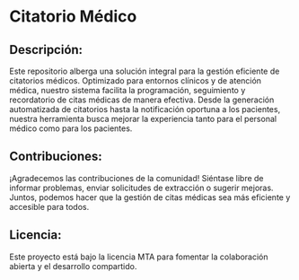 # Citatorio Médico

## Descripción:

Este repositorio alberga una solución integral para la gestión eficiente de citatorios médicos. Optimizado para entornos clínicos y de atención médica, nuestro sistema facilita la programación, seguimiento y recordatorio de citas médicas de manera efectiva. Desde la generación automatizada de citatorios hasta la notificación oportuna a los pacientes, nuestra herramienta busca mejorar la experiencia tanto para el personal médico como para los pacientes.

## Contribuciones:

¡Agradecemos las contribuciones de la comunidad! Siéntase libre de informar problemas, enviar solicitudes de extracción o sugerir mejoras. Juntos, podemos hacer que la gestión de citas médicas sea más eficiente y accesible para todos.

## Licencia:

Este proyecto está bajo la licencia MTA para fomentar la colaboración abierta y el desarrollo compartido.
